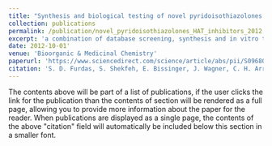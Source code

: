 ```yaml
---
title: "Synthesis and biological testing of novel pyridoisothiazolones as histone acetyltransferase inhibitors."
collection: publications
permalink: /publication/novel_pyridoisothiazolones_HAT_inhibitors_2012
excerpt: 'a combination of database screening, synthesis and in vitro testing to identify novel histone acetyltransferase (HAT) inhibitors. The National Cancer Institute compound collection (NCI) and several commercial databases were filtered by similarity-based virtual screening to find new HAT inhibitors. Employing the recombinant HAT p300/CBP-associated factor (PCAF) and two different histone substrates for screening, pyridoisothiazolones were identified as inhibitors of human PCAF. Due to the limited solubility of the initial hits, we synthesized and tested them on PCAF. The compounds inhibit the proliferation of cancer cells. In summary, valuable chemical tools and potential lead candidates for new anticancer agents directed against HATs as new targets'
date: 2012-10-01'
venue: 'Bioorganic & Medicinal Chemistry'
paperurl: 'https://www.sciencedirect.com/science/article/abs/pii/S0968089611000927'
citation: 'S. D. Furdas, S. Shekfeh, E. Bissinger, J. Wagner, C. H. Arrowsmith, M. M. Mangos, V. Valkov, M. Hendzel, M. Jung, W. Sippl. Synthesis and biological testing of novel pyridoisothiazolones as histone acetyltransferase inhibitors. Bioorganic Medicinal Chemistry 19, 2011, 3678-3689'
---
```


The contents above will be part of a list of publications, if the user clicks the link for the publication than the contents of section will be rendered as a full page, allowing you to provide more information about the paper for the reader. When publications are displayed as a single page, the contents of the above "citation" field will automatically be included below this section in a smaller font.
